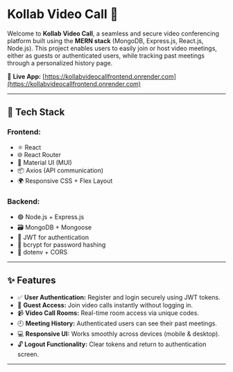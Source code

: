 # Kollab Video Call 🎥

Welcome to **Kollab Video Call**, a seamless and secure video conferencing platform built using the **MERN stack** (MongoDB, Express.js, React.js, Node.js). This project enables users to easily join or host video meetings, either as guests or authenticated users, while tracking past meetings through a personalized history page.

🚀 **Live App:** [https://kollabvideocallfrontend.onrender.com](https://kollabvideocallfrontend.onrender.com)

---

## 🧰 Tech Stack

### Frontend:
- ⚛️ React
- 🌐 React Router
- 🎨 Material UI (MUI)
- 📦 Axios (API communication)
- 🌍 Responsive CSS + Flex Layout

### Backend:
- 🟢 Node.js + Express.js
- 🗃️ MongoDB + Mongoose
- 🔐 JWT for authentication
- 🧂 bcrypt for password hashing
- 🔧 dotenv + CORS

---

## ✨ Features

- ✅ **User Authentication:** Register and login securely using JWT tokens.
- 👤 **Guest Access:** Join video calls instantly without logging in.
- 📹 **Video Call Rooms:** Real-time room access via unique codes.
- 🕘 **Meeting History:** Authenticated users can see their past meetings.
- 💻 **Responsive UI:** Works smoothly across devices (mobile & desktop).
- 🔓 **Logout Functionality:** Clear tokens and return to authentication screen.

---



